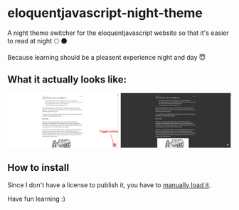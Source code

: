 # eloquentjavascript-night-theme
A night theme switcher for the eloquentjavascript website so that it's easier to read at night 🌕 🌑

Because learning should be a pleasent experience night and day 😇

## What it actually looks like:

![Theme](https://github.com/alexandre-mouton-brady/eloquentjavascript-night-theme/blob/master/screenshots/theme.png?raw=true)

## How to install

Since I don't have a license to publish it, you have to [manually load it](https://developer.chrome.com/extensions/getstarted#unpacked).

Have fun learning :)
